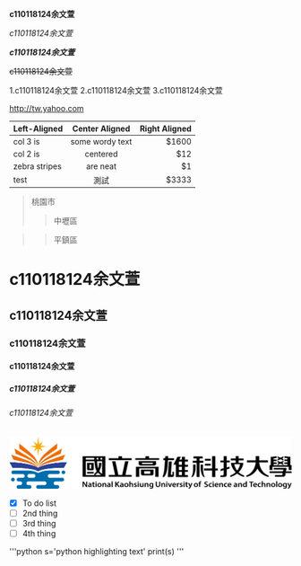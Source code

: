 **c110118124余文萱**

*c110118124余文萱*

***c110118124余文萱***

~~c110118124余文萱~~

1.c110118124余文萱
2.c110118124余文萱
3.c110118124余文萱

<http://tw.yahoo.com>

| Left-Aligned| Center Aligned | Right Aligned |
|:------------ |:--------------:|-----:|
|col 3 is      |some wordy text |$1600 |
|col 2 is      | centered       |$12   |
|zebra stripes | are neat       |$1    |
|test  |  測試   | $3333 |

>桃園市
>>中壢區

>>平鎮區

# c110118124余文萱
## c110118124余文萱
### c110118124余文萱
#### c110118124余文萱
##### c110118124余文萱
###### c110118124余文萱

![NKUST](nkust.PNG)

- [x] To do list
- [ ] 2nd thing
- [ ] 3rd thing
- [ ] 4th thing
      
'''python
s='python highlighting text'
print(s)
'''
